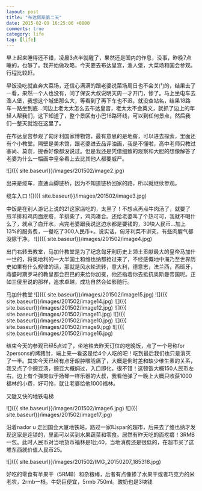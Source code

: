 ```yaml
---
layout: post
title: "布达佩斯第二天"
date: 2015-02-09 16:25:06 +0800
comments: true
category: life
tag: [life]
---
```

早上起来睡得还不错，凌晨3点半就醒了，果然还是国内的作息，没事，昨晚7点睡的，也够了。我开始做攻略，今天要去布达皇宫，渔人堡，大菜场和国会参观。行程比较赶。

早饭没吃就直奔大菜场，还信心满满的跟老婆说菜场周日也不会关门的，结果去了一看，果然一个人也没有，问了保安大叔说明天周一才开门，惨了。马上坐电车去渔人堡，我想这个城堡那么大，等看到了再下车也不迟，就没查站名，结果18路车一路坐到底…问边上老太太怎么去布达皇宫，老太太不会英文，就抓了边上的年轻人帮我们，这下知道了，整个景区有小巴16路环线，可以到任何景点，然后我们一整天就泡在这里了。

在布达皇宫参观了匈牙利国家博物馆，最有意思的是地窖，可以进去探索，里面还有个小教堂。隔壁是美术馆，跟老婆进去品评油画，我是不懂啦，高中老师只教过塞尚、莫奈，提香好像都没说过。但是我还是凭借细致的观察和大胆的想像解答了老婆为什么一幅画中皇帝看上去比其他人都要威严。


![]({{ site.baseurl}}/images/201502/image2.jpg)

出来是缆车，直通山脚链桥，因为不知道链桥回家的路，所以就继续参观。

缆车入口
![]({{ site.baseurl}}/images/201502/image3.jpg)

中饭是在别人游记上说的21这家店吃的，太黑了！不想点再点牛肉汤了，就要了煎羊排和鸡肉面疙瘩，羊排柴了，鸡肉凑合。还给老婆叫了个热可可，我就不喝什么了，就点了白开水，点完老婆跟我说这边水都是要钱的，30块人民币…加上13%的服务费，一餐吃了300人民币+。说实话，匈牙利菜不讲究，有些肉腥气都没除干净。
![]({{ site.baseurl}}/images/201502/image4.jpg)

出门右转去教堂，马加什教堂是为了纪念匈牙利历史上领土贡献最大的皇帝马加什一世的，将奥地利的一大半国土和维也纳都抢过来了，不经感慨地中海乃至世界历史如果有什么规律的话，那就是风水轮流转，意大利，德意志，法兰西，西班牙，鼎盛时期罗马的教皇都会巴巴的来给你加冕，他还指着你去抵抗奥斯曼帝国呢。正如三傻里说的那样，追求卓越，成功自然会如影随行。

马加什教堂
![]({{ site.baseurl}}/images/201502/image15.jpg)
![]({{ site.baseurl}}/images/201502/image14.jpg)
![]({{ site.baseurl}}/images/201502/image12.jpg)
![]({{ site.baseurl}}/images/201502/image11.jpg)
![]({{ site.baseurl}}/images/201502/image10.jpg)
![]({{ site.baseurl}}/images/201502/image9.jpg)
![]({{ site.baseurl}}/images/201502/image16.jpg)

结束今天的参观已经5点过了，坐地铁去昨天订位的吃晚饭，点了一个号称for 2persons的烤猪肘，端上来一看这是给4个人吃的吧！吃到最后我们也只是消灭了一半。其实今天已经有点牙龈肿喉咙痛了，大概是倒时差和缺少维生素的关系，我又点了个豌豆汤，豌豆大概焖过，入口即化，很不错！这顿饭大概150人民币左右，边上有个弹类似于扬琴一样乐器的大叔，我看他弹了一晚上大概只收获1000福林的小费，好可怜，就让老婆给他1000福林。

又陡又快的地铁电梯

![]({{ site.baseurl}}/images/201502/image6.jpg)
![]({{ site.baseurl}}/images/201502/image17.jpg)

沿着nador u 走回国会大厦地铁站，路过一家叫spar的超市，后来去了维也纳才发现这家是连锁的，里面可以买到水果蔬菜和零食。居然有昨天吃的面疙瘩！3RMB一包。此时人民币对当地货币福林是1比40，当地消费还是很低的，在超市买了这堆东西就价值人民币25。

![]({{ site.baseurl}}/images/201502/IMG_20150207_185318.jpg)

好吃的零食有苹果干（5RMB）和杂粮棒，后者有点像掺了水果干或者巧克力的米老农，2rmb一根。牛奶巨便宜，5rmb 750ml。酸奶也是3块钱
